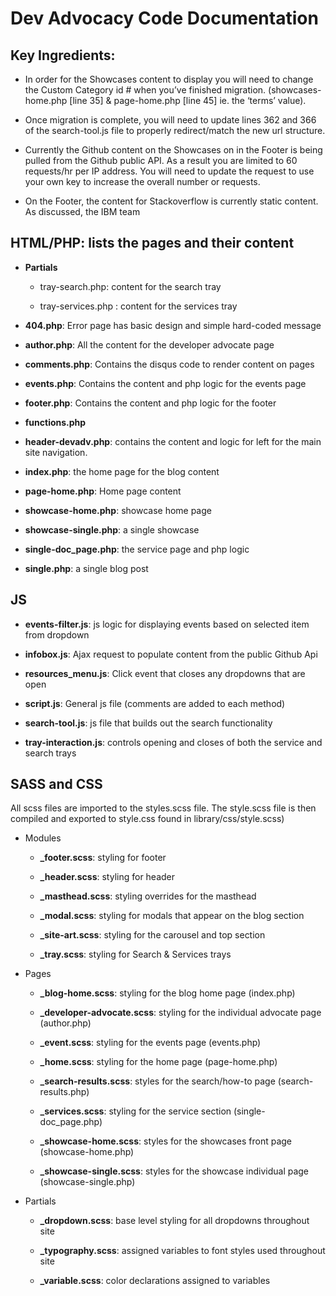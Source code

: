 # Dev Advocacy Code Documentation

## Key Ingredients:

* In order for the Showcases content to display you will need to change the Custom Category id # when you’ve finished migration. (showcases-home.php [line 35] & page-home.php [line 45] ie. the ‘terms’ value). 

* Once migration is complete, you will need to update lines 362 and 366 of the search-tool.js file to properly redirect/match the new url structure.

* Currently the Github content on the Showcases on in the Footer is being pulled from the Github public API. As a result you are limited to 60 requests/hr per IP address. You will need to update the request to use your own key to increase the overall number or requests.

* On the Footer, the content for Stackoverflow is currently static content. As discussed, the IBM team

## HTML/PHP: lists the pages and their content

* **Partials**

    * tray-search.php: content for the search tray

    * tray-services.php : content for the services tray

* **404.php**: Error page has basic design and simple hard-coded message

* **author.php**: All the content for the developer advocate page

* **comments.php**: Contains the disqus code to render content on pages 

* **events.php**: Contains the content and php logic for the events page

* **footer.php**: Contains the content and php logic for the footer

* **functions.php**

* **header-devadv.php**: contains the content and logic for left for the main site navigation. 

* **index.php**: the home page for the blog content

* **page-home.php**: Home page content 

* **showcase-home.php**: showcase home page

* **showcase-single.php**: a single showcase

* **single-doc_page.php**: the service page and php logic

* **single.php**: a single blog post

## JS

* **events-filter.js**:  js logic for displaying events based on selected item from dropdown

* **infobox.js**: Ajax request to populate content from the public Github Api

* **resources_menu.js**: Click event that closes any dropdowns that are open

* **script.js**: General js file (comments are added to each method)

* **search-tool.js**: js file that builds out the search functionality

* **tray-interaction.js**: controls opening and closes of both the service and search trays

## SASS and CSS
All scss files are imported to the styles.scss file. The style.scss file is then compiled and exported to style.css found in library/css/style.scss)

* Modules

    * **_footer.scss**: styling for footer

    * **_header.scss**: styling for header

    * **_masthead.scss**: styling overrides for the masthead

    * **_modal.scss**: styling for modals that appear on the blog section 

    * **_site-art.scss**: styling for the carousel and top section

    * **_tray.scss**: styling for Search & Services trays

* Pages

    * **_blog-home.scss**: styling for the blog home page (index.php)

    * **_developer-advocate.scss**: styling for the individual advocate page (author.php)

    * **_event.scss**: styling for the events page (events.php)

    * **_home.scss**: styling for the home page (page-home.php)

    * **_search-results.scss**: styles for the search/how-to page (search-results.php)

    * **_services.scss**: styling for the service section (single-doc_page.php)

    * **_showcase-home.scss**: styles for the showcases front page (showcase-home.php)

    * **_showcase-single.scss**: styles for the showcase individual page (showcase-single.php)

* Partials

    * **_dropdown.scss**: base level styling for all dropdowns throughout site

    * **_typography.scss**: assigned variables to font styles used throughout site

    * **_variable.scss**: color declarations assigned to variables

